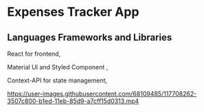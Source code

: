 # Expenses Tracker App



## Languages Frameworks and Libraries

React for frontend,

Material UI and Styled Component ,

Context-API for state management,

https://user-images.githubusercontent.com/68109485/117708262-3507c800-b1ed-11eb-85d9-a7cff15d0313.mp4
